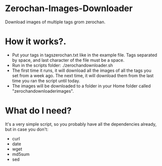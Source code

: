 # Zerochan-Images-Downloader
Download images of multiple tags grom zerochan.

# How it works?.

- Put your tags in tagszerochan.txt like in the example file. Tags separated by space, and last character of the file must be a space.
- Run in the scripts folder: ./zerochandownloader.sh
- The first time it runs, it will download all the images of all the tags you set from a week ago. The next time, it will download them from the last time you ran the script until today.
- The images will be downloaded to a folder in your Home folder called "zerochandownloaderimages".

# What do I need?
It's a very simple script, so you probably have all the dependencies already, but in case you don't:

- curl
- date
- wget
- md5sum
- sed
